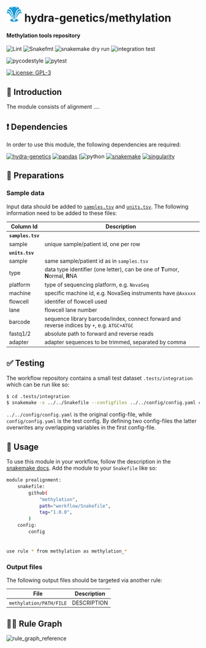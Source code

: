 # <img src="images/hydragenetics.png" width=40 /> hydra-genetics/methylation

#### Methylation tools repository

![Lint](https://github.com/hydra-genetics/methylation/actions/workflows/lint.yaml/badge.svg?branch=develop)
![Snakefmt](https://github.com/hydra-genetics/methylation/actions/workflows/snakefmt.yaml/badge.svg?branch=develop)
![snakemake dry run](https://github.com/hydra-genetics/methylation/actions/workflows/snakemake-dry-run.yaml/badge.svg?branch=develop)
![integration test](https://github.com/hydra-genetics/methylation/actions/workflows/integration.yaml/badge.svg?branch=develop)

![pycodestyle](https://github.com/hydra-genetics/methylation/actions/workflows/pycodestyle.yaml/badge.svg?branch=develop)
![pytest](https://github.com/hydra-genetics/methylation/actions/workflows/pytest.yaml/badge.svg?branch=develop)

[![License: GPL-3](https://img.shields.io/badge/License-GPL3-yellow.svg)](https://opensource.org/licenses/gpl-3.0.html)

## :speech_balloon: Introduction

The module consists of alignment  ....

## :heavy_exclamation_mark: Dependencies

In order to use this module, the following dependencies are required:

[![hydra-genetics](https://img.shields.io/badge/hydragenetics-v1.3.0-blue)](https://github.com/hydra-genetics/)
[![pandas](https://img.shields.io/badge/pandas-1.3.1-blue)](https://pandas.pydata.org/)
[![python](https://img.shields.io/badge/python-3.8-blue)
[![snakemake](https://img.shields.io/badge/snakemake-6.8.0-blue)](https://snakemake.readthedocs.io/en/stable/)
[![singularity](https://img.shields.io/badge/singularity-3.0.0-blue)](https://sylabs.io/docs/)

## :school_satchel: Preparations

### Sample data

Input data should be added to [`samples.tsv`](https://github.com/hydra-genetics/methylation/blob/develop/config/samples.tsv)
and [`units.tsv`](https://github.com/hydra-genetics/methylation/blob/develop/config/units.tsv).
The following information need to be added to these files:

| Column Id | Description |
| --- | --- |
| **`samples.tsv`** |
| sample | unique sample/patient id, one per row |
| **`units.tsv`** |
| sample | same sample/patient id as in `samples.tsv` |
| type | data type identifier (one letter), can be one of **T**umor, **N**ormal, **R**NA |
| platform | type of sequencing platform, e.g. `NovaSeq` |
| machine | specific machine id, e.g. NovaSeq instruments have `@Axxxxx` |
| flowcell | identifer of flowcell used |
| lane | flowcell lane number |
| barcode | sequence library barcode/index, connect forward and reverse indices by `+`, e.g. `ATGC+ATGC` |
| fastq1/2 | absolute path to forward and reverse reads |
| adapter | adapter sequences to be trimmed, separated by comma |

## :white_check_mark: Testing

The workflow repository contains a small test dataset `.tests/integration` which can be run like so:

```bash
$ cd .tests/integration
$ snakemake -s ../../Snakefile --configfiles ../../config/config.yaml config/config.yaml -j1 --use-singularity
```
`../../config/config.yaml` is the original config-file, while `config/config.yaml` is the test config. By defining two config-files the latter overwrites any overlapping variables in the first config-file.
## :rocket: Usage

To use this module in your workflow, follow the description in the
[snakemake docs](https://snakemake.readthedocs.io/en/stable/snakefiles/modularization.html#modules).
Add the module to your `Snakefile` like so:

```bash
module prealignment:
    snakefile:
        github(
            "methylation",
            path="workflow/Snakefile",
            tag="1.0.0",
        )
    config:
        config


use rule * from methylation as methylation_*
```

### Output files

The following output files should be targeted via another rule:

| File | Description |
|---|---|
| `methylation/PATH/FILE` | DESCRIPTION |

## :judge: Rule Graph
![rule_graph_reference](images/rulegraph.svg)